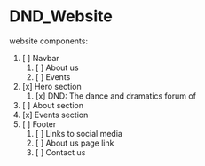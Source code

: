 # DND_Website

website components:

1. [ ] Navbar
   1. [ ] About us
   2. [ ] Events
2. [x] Hero section
   1. [x] DND: The dance and dramatics forum of 
3. [ ] About section
4. [x] Events section
5. [ ] Footer
   1. [ ] Links to social media
   2. [ ] About us page link
   3. [ ] Contact us